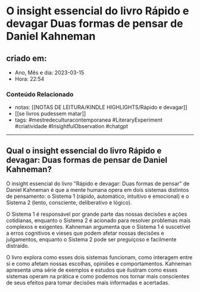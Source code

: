 # O insight essencial do livro Rápido e devagar Duas formas de pensar de Daniel Kahneman

## criado em: 

- Ano, Mês e dia: 2023-03-15
- Hora: 22:54

### Conteúdo Relacionado

- notas: [[NOTAS DE LEITURA/KINDLE HIGHLIGHTS/Rápido e devagar]]
- [[se livros pudessem matar]]
- tags: #mestredeculturacontemporanea #LiteraryExperiment #criatividade #InsightfulObservation #chatgpt 

---

## Qual o insight essencial do livro Rápido e devagar: Duas formas de pensar de Daniel Kahneman?

O insight essencial do livro "Rápido e devagar: Duas formas de pensar" de Daniel Kahneman é que a mente humana opera em dois sistemas distintos de pensamento: o Sistema 1 (rápido, automático, intuitivo e emocional) e o Sistema 2 (lento, consciente, deliberativo e lógico).

O Sistema 1 é responsável por grande parte das nossas decisões e ações cotidianas, enquanto o Sistema 2 é acionado para resolver problemas mais complexos e exigentes. Kahneman argumenta que o Sistema 1 é suscetível a erros cognitivos e vieses que podem afetar nossas decisões e julgamentos, enquanto o Sistema 2 pode ser preguiçoso e facilmente distraído.

O livro explora como esses dois sistemas funcionam, como interagem entre si e como afetam nossas escolhas, opiniões e comportamentos. Kahneman apresenta uma série de exemplos e estudos que ilustram como esses sistemas operam na prática e como podemos nos tornar mais conscientes de seus efeitos para tomar decisões mais informadas e acertadas.